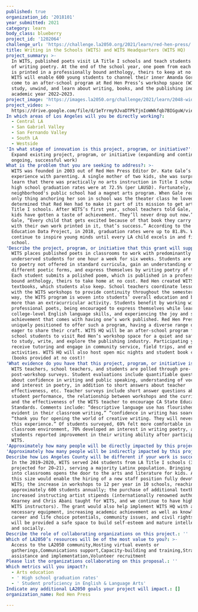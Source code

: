 ```yaml
---
published: true
organization_id: '2018101'
year_submitted: 2021
category: learn
body_class: blueberry
project_id: '1202064'
challenge_url: 'https://challenge.la2050.org/2021/learn/red-hen-press/'
title: Writing in the Schools (WITS) and WITS Headquarters (WITS HQ)
project_summary: >-
  In WITS, published poets visit LA Title I schools and teach students the art
  of writing poetry. At the end of the school year, one poem from each student
  is printed in a professionally bound anthology, theirs to keep at no charge.
  WITS will enable 600 young students to channel their inner Amanda Gorman and
  come to an after-school program at Red Hen Press’s workshop space (WITS HQ) to
  study, unwind, and learn about writing, books, and the publishing industry in
  academic year 2022–2023.
project_image: 'https://images.la2050.org/challenge/2021/learn/2048-wide/red-hen-press.jpg'
project_video: >-
  https://drive.google.com/file/d/1eTrrmy9JvaDTPkTjnIoWWkfqb7BIGguW/view?usp=sharing
In which areas of Los Angeles will you be directly working?:
  - Central LA
  - San Gabriel Valley
  - San Fernando Valley
  - South LA
  - Westside
'In what stage of innovation is this project, program, or initiative?': >-
  Expand existing project, program, or initiative (expanding and continuing
  ongoing, successful work)
What is the problem that you are seeking to address?: >-
  WITS was founded in 2003 out of Red Hen Press Editor Dr. Kate Gale’s
  experience with parenting. A single mother of two kids, she was surprised to
  learn that there was practically no arts instruction in Title I schools, and
  high school graduation rates were at 72.5% (per LAUSD). Fortunately, her
  neighborhood's public school had a magnet arts program. When Gale realized the
  only thing anchoring her son in school was the theater class he loved, she
  determined that Red Hen had to make it part of its mission to get arts into
  Title I schools. After WITS’s first year, school teachers told Gale, “These
  kids have gotten a taste of achievement. They’ll never drop out now.” Says
  Gale, “Every child that gets excited because of that book they carry around
  with their own work printed in it, that’s success.” According to the CA Arts
  Education Data Project, in 2018, graduation rates were up to 81.8%. WITS will
  continue to inspire young minds until every LA child excels in and finishes
  school.
'Describe the project, program, or initiative that this grant will support to address the problem identified.': >-
  WITS places published poets in classrooms to work with predominantly
  underserved students for one hour a week for six weeks. Students are exposed
  to poetry not offered in standard curricula, gain an understanding of
  different poetic forms, and express themselves by writing poetry of their own.
  Each student submits a polished poem, which is published in a professionally
  bound anthology, theirs to take home at no cost. Red Hen created WITS poetry
  textbooks, which students also keep. School teachers coordinate lesson plans
  with the WITS workshops to provide continuity throughout the semester. In this
  way, the WITS program is woven into students’ overall education and becomes
  more than an extracurricular activity. Students benefit by working with
  professional poets, being encouraged to express themselves while learning
  college-level English language skills, and experiencing the joy and sense of
  achievement that comes with having one’s work published. Red Hen Press is
  uniquely positioned to offer such a program, having a diverse range of poets
  eager to share their craft. WITS HQ will be an after-school program for high
  school students to visit Red Hen’s workshop space for a quiet and safe place
  to study, write, and explore the publishing industry. Participating youth will
  receive tutoring and engage in community service, field trips, and enrichment
  activities. WITS HQ will also host open mic nights and student book clubs
  (books provided at no cost)!
'What evidence do you have that this project, program, or initiative is or will be successful, and how will you define and measure success?': >-
  WITS teachers, school teachers, and students are polled through pre- and
  post-workshop surveys. Student evaluations include quantifiable questions
  about confidence in writing and public speaking, understanding of vocabulary,
  and interest in poetry, in addition to short answers about teacher
  effectiveness, etc. Teacher surveys include short answer questions about
  student performance, the relationship between workshops and the curriculum,
  and the effectiveness of the WITS teacher to encourage CA State Educational
  Standards. Comments include: “descriptive language use has flourished, and is
  evident in their classroom writing,” “confidence in writing has soared,” and
  “thank you for opening the world of creative writing. They will never forget
  this experience.” Of students surveyed, 69% felt more comfortable in a
  classroom environment, 70% developed an interest in writing poetry, and 77% of
  students reported improvement in their writing ability after participating in
  WITS.
'Approximately how many people will be directly impacted by this project, program, or initiative?': '620'
'Approximately how many people will be indirectly impacted by this project, program, or initiative?': '2000'
Describe how Los Angeles County will be different if your work is successful.: >-
  In the 2019–2020, WITS served 244 students from LA Title I schools (300 are
  projected for 20–21), serving a majority Latinx population. Bringing authors
  into classrooms opens the door to the arts and literature for kids. A grant of
  this size would enable the hiring of a new staff position fully devoted to
  WITS; the increase in workshops to 12 per year in 10 schools, reaching
  approximately 600 students annually; the purchase of additional textbooks; and
  increased instructing artist stipends (internationally renowned authors Doug
  Kearney and Chris Abani taught for WITS, and we continue to have high quality
  WITS instructors). The grant would also help implement WITS HQ with additional
  necessary equipment, increasing academic achievement as well as knowledge of
  career and life choice potentials, community issues, and civil rights. Youth
  will be provided a safe space to build self-esteem and mature intellectually
  and socially.
Describe the role of collaborating organizations on this project.: ''
Which of LA2050’s resources will be of the most value to you?: >-
  Access to the LA2050 community,Hosting virtual events or
  gatherings,Communications support,Capacity-building and training,Strategy
  assistance and implementation,Volunteer recruitment
Please list the organizations collaborating on this proposal.: ''
Which metrics will you impact?:
  - Arts education
  - ' High school graduation rates'
  - ' Student proficiency in English & Language Arts'
Indicate any additional LA2050 goals your project will impact.: []
organization_name: Red Hen Press

---
```

